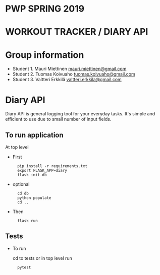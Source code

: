 # PWP SPRING 2019
# WORKOUT TRACKER / DIARY API
# Group information
* Student 1. Mauri Miettinen mauri.miettinen@gmail.com
* Student 2. Tuomas Koivuaho tuomas.koivuaho@gmail.com
* Student 3. Valtteri Erkkilä valtteri.erkkila@gmail.com

# Diary API

Diary API is general logging tool for your everyday tasks. It's simple and efficient to use due to small number of input fields. 


## To run application

At top level

* First

        pip install -r requirements.txt
        export FLASK_APP=diary
        flask init-db

* optional

        cd db
        python populate
        cd ..

* Then

        flask run


## Tests

* To run 

    cd to tests or in top level run

        pytest

